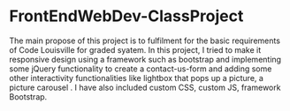 # FrontEndWebDev-ClassProject

 
The main propose of this project is to fulfilment for the basic requirements of Code Louisville for graded syatem. In this project, I tried to make it responsive design using a framework such as bootstrap and implementing some jQuery functionality to create a contact-us-form and adding some other interactivity functionalities like lightbox that pops up a picture, a picture carousel . I have also included custom CSS, custom JS, framework Bootstrap. 
